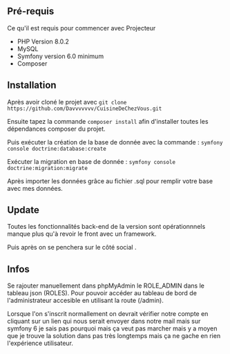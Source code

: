 ## Pré-requis

Ce qu'il est requis pour commencer avec Projecteur

- PHP Version 8.0.2
- MySQL
- Symfony version 6.0 minimum
- Composer

## Installation

Après avoir cloné le projet avec `git clone https://github.com/Davvvvvvv/CuisineDeChezVous.git`

Ensuite tapez la commande `composer install` afin d'installer toutes les dépendances composer du projet.

Puis exécuter la création de la base de donnée avec la commande : `symfony console doctrine:database:create`

Exécuter la migration en base de donnée : `symfony console doctrine:migration:migrate`

Après importer les données grâce au fichier .sql pour remplir votre base avec mes données.

## Update

Toutes les fonctionnalités back-end de la version sont opérationnnels manque plus qu'à revoir le front avec un framework.

Puis après on se penchera sur le côté social .

## Infos

Se rajouter manuellement dans phpMyAdmin le ROLE_ADMIN dans le tableau json (ROLES). Pour pouvoir accéder au tableau de bord de l'administrateur accesible en utilisant la route (/admin).

Lorsque l'on s'inscrit normallement on devrait vérifier notre compte en cliquant sur un lien qui nous serait envoyer dans notre mail mais sur symfony 6 je sais pas pourquoi mais ça veut pas marcher mais y a moyen que je trouve la solution dans pas très longtemps mais ça ne gache en rien l'expérience utilisateur.
